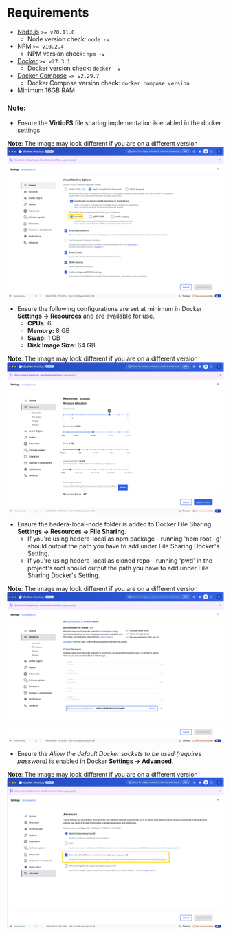 # Requirements

- [Node.js](https://nodejs.org/) `>= v20.11.0`
  - Node version check: `node -v`
- NPM `>= v10.2.4`
  - NPM version check: `npm -v`
- [Docker](https://www.docker.com/) `>= v27.3.1`
  - Docker version check: `docker -v`
- [Docker Compose](https://docs.docker.com/compose/) `=> v2.29.7`
  - Docker Compose version check: `docker compose version`
- Minimum 16GB RAM

### Note:

- Ensure the **VirtioFS** file sharing implementation is enabled in the docker settings

**Note**: The image may look different if you are on a different version
![docker-compose-settings.png](https://raw.githubusercontent.com/hashgraph/hedera-local-node/refs/heads/main/.github/docker-compose-settings.png)

- Ensure the following configurations are set at minimum in Docker **Settings -> Resources** and are available for use.
  - **CPUs:** 6
  - **Memory:** 8 GB
  - **Swap:** 1 GB
  - **Disk Image Size:** 64 GB

**Note**: The image may look different if you are on a different version
![settings.png](https://raw.githubusercontent.com/hashgraph/hedera-local-node/refs/heads/main/.github/settings.png)

- Ensure the hedera-local-node folder is added to Docker File Sharing **Settings -> Resources -> File Sharing**.
  - If you're using hedera-local as npm package - running 'npm root -g' should output the path you have to add under File Sharing Docker's Setting.
  - If you're using hedera-local as cloned repo - running 'pwd' in the project's root should output the path you have to add under File Sharing Docker's Setting.

**Note**: The image may look different if you are on a different version
![docker-file-sharing-settings.png](https://raw.githubusercontent.com/hashgraph/hedera-local-node/refs/heads/main/.github/docker-file-sharing-settings.png)

- Ensure the *Allow the default Docker sockets to be used (requires password)* is enabled in Docker **Settings -> Advanced**.

**Note**: The image may look different if you are on a different version
![docker-socket-setting.png](https://raw.githubusercontent.com/hashgraph/hedera-local-node/refs/heads/main/.github/docker-socket-settings.png)